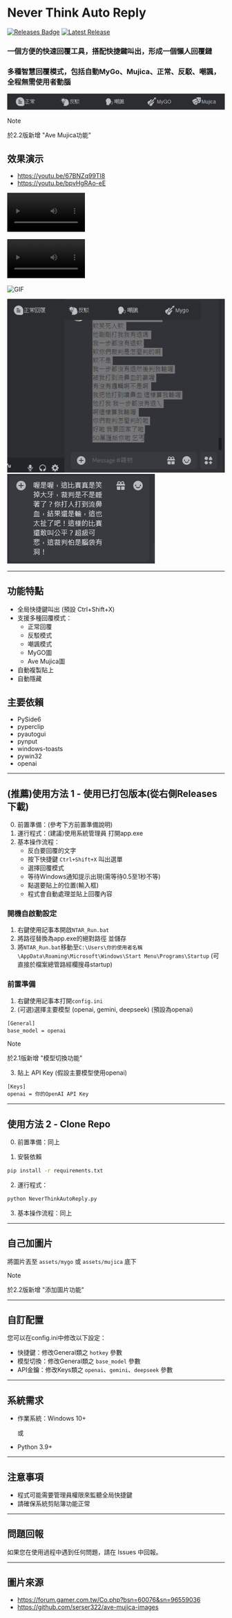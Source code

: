 # Never Think Auto Reply

[![Releases Badge](https://img.shields.io/github/downloads/RyuuMeow/NeverThinkAutoReply/total)](https://github.com/RyuuMeow/NeverThinkAutoReply/releases)
[![Latest Release](https://img.shields.io/github/v/release/RyuuMeow/NeverThinkAutoReply)](https://github.com/RyuuMeow/NeverThinkAutoReply/releases/latest)

### 一個方便的快速回覆工具，搭配快捷鍵叫出，形成一個懶人回覆鏈
### 多種智慧回覆模式，包括自動MyGo、Mujica、正常、反駁、嘲諷，全程無需使用者動腦

![](assets/demo/img1.png)

> [!NOTE]
> 於2.2版新增 "Ave Mujica功能"

## 效果演示

- https://youtu.be/67BNZq99TI8
- https://youtu.be/bpvHgRAo-eE

[<video src='https://youtu.be/67BNZq99TI8' width=180/>](https://github.com/user-attachments/assets/8d59fc0b-874d-4769-bb89-fcaa0746941b)

[<video src='https://youtu.be/bpvHgRAo-eE' width=180/>](https://github.com/user-attachments/assets/d1a4e4d6-97b6-4c94-88d1-bd722eef82a0)

![GIF](assets/demo/ntar_demo2.gif)

![](assets/demo/img2.png)
![](assets/demo/img3.png)

---

## 功能特點

- 全局快捷鍵叫出 (預設 Ctrl+Shift+X)
- 支援多種回覆模式：
  - 正常回覆
  - 反駁模式
  - 嘲諷模式
  - MyGO圖
  - Ave Mujica圖
- 自動複製貼上
- 自動隱藏

## 主要依賴

- PySide6
- pyperclip
- pyautogui
- pynput
- windows-toasts
- pywin32
- openai

---

## (推薦)使用方法 1 - 使用已打包版本(從右側Releases下載)
0. 前置準備：(參考下方前置準備說明)
1. 運行程式：(建議)使用系統管理員 打開app.exe
2. 基本操作流程：
   - 反白要回覆的文字
   - 按下快捷鍵 `Ctrl+Shift+X` 叫出選單
   - 選擇回覆模式
   - 等待Windows通知提示出現(需等待0.5至1秒不等)
   - 點選要貼上的位置(輸入框)
   - 程式會自動處理並貼上回覆內容

### 開機自啟動設定
1. 右鍵使用記事本開啟`NTAR_Run.bat`
2. 將路徑替換為app.exe的絕對路徑 並儲存
3. 將`NTAR_Run.bat`移動至`C:\Users\你的使用者名稱\AppData\Roaming\Microsoft\Windows\Start Menu\Programs\Startup`
   (可直接於檔案總管路經欄搜尋startup)

### 前置準備

1. 右鍵使用記事本打開`config.ini`
2. (可選)選擇主要模型 (openai, gemini, deepseek) (預設為openai)
```bash
[General]
base_model = openai
```
> [!NOTE]
> 於2.1版新增 "模型切換功能"

3. 貼上 API Key (假設主要模型使用openai)
```bash
[Keys]
openai = 你的OpenAI API Key
```

---

## 使用方法 2 - Clone Repo

0. 前置準備：同上

1. 安裝依賴

```bash
pip install -r requirements.txt
```

2. 運行程式：

```bash
python NeverThinkAutoReply.py
```

3. 基本操作流程：同上

---

## 自己加圖片

將圖片丟至 `assets/mygo` 或 `assets/mujica` 底下

> [!NOTE]
> 於2.2版新增 "添加圖片功能"

---

## 自訂配置

您可以在config.ini中修改以下設定：

- 快捷鍵：修改General類之 `hotkey` 參數
- 模型切換：修改General類之 `base_model` 參數
- API金鑰：修改Keys類之 `openai`、`gemini`、`deepseek` 參數

---

## 系統需求

- 作業系統：Windows 10+

  或

- Python 3.9+

---

## 注意事項

- 程式可能需要管理員權限來監聽全局快捷鍵
- 請確保系統剪貼簿功能正常

---

## 問題回報

如果您在使用過程中遇到任何問題，請在 Issues 中回報。

---

## 圖片來源

- https://forum.gamer.com.tw/Co.php?bsn=60076&sn=96559036
- https://github.com/serser322/ave-mujica-images
